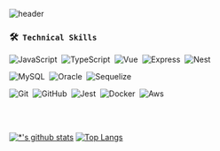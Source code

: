 ![header](https://capsule-render.vercel.app/api?type=waving&color=auto&height=300&section=header&text=Ahn%20Gwangsu&fontSize=90&animation=fadeIn&fontAlignY=38&desc=Back-End%20Developer&descAlignY=55&descAlign=73)


### 🛠 &nbsp;`Technical Skills`
![JavaScript](https://img.shields.io/badge/-JavaScript-05122A?style=flat&logo=JavaScript&color=black)&nbsp;
![TypeScript](https://img.shields.io/badge/-TypeScript-3178C6?style=flat&logo=TypeScript&color=black)&nbsp;
![Vue](https://img.shields.io/badge/-Vue.js-4FC08D?style=flat&logo=Vue.js&logoColor=Vue.js&color=black)&nbsp;
![Express](https://img.shields.io/badge/-Express-05122A?style=flat&logo=Express&logoColor=Express&color=black)&nbsp;
![Nest](https://img.shields.io/badge/-NestJS-E0234E?style=flat&logo=NestJS&logoColor=NestJS&color=black)&nbsp;


![MySQL](https://img.shields.io/badge/-MySQL-4479A1?style=flat&logo=MySQL&logoColor=MySQL&color=black)&nbsp;
![Oracle](https://img.shields.io/badge/-Oracle-4479A1?style=flat&logo=Oracle&logoColor=Oracle&color=black)&nbsp;
![Sequelize](https://img.shields.io/badge/-Sequelize-4479A1?style=flat&logo=Sequelize&logoColor=Sequelize&color=black)&nbsp;



![Git](https://img.shields.io/badge/-Git-05122A?style=flat&logo=git&color=black)&nbsp;
![GitHub](https://img.shields.io/badge/-GitHub-05122A?style=flat&logo=github&color=black)&nbsp;
![Jest](https://img.shields.io/badge/-Jest-C21325?style=flat&logo=Jest&color=black)&nbsp;
![Docker](https://img.shields.io/badge/-Docker-2496ED?style=flat&logo=Docker&color=black)&nbsp;
![Aws](https://img.shields.io/badge/-Aws-FF9900?style=flat&logo=Aws&logoColor=Aws&color=black)&nbsp;



<br><br>

[![*'s github stats](https://github-readme-stats.vercel.app/api?username=Ansu-dev&show_icons=true&theme=gruvbox)](https://github.com/Ansu-dev) [![Top Langs](https://github-readme-stats.vercel.app/api/top-langs/?username=Ansu-dev&layout=compact)](https://github.com/Ansu-dev/github-readme-stats)


